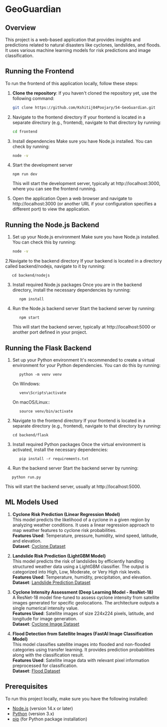 # GeoGuardian

## Overview

This project is a web-based application that provides insights and predictions related to natural disasters like cyclones, landslides, and floods. It uses various machine learning models for risk predictions and image classification.

## Running the Frontend

To run the frontend of this application locally, follow these steps:

1. **Clone the repository**:
   If you haven't cloned the repository yet, use the following command:

   ```bash
   git clone https://github.com/Kshitij04Poojary/54-GeoGuardian.git

2. Navigate to the frontend directory
If your frontend is located in a separate directory (e.g., frontend), navigate to that directory by running:
   ```bash
   cd frontend
   ```
3. Install dependencies
Make sure you have Node.js installed. You can check by running:
   ```bash
   node -v
   ```
4. Start the development server
   ```
   npm run dev
   ```
   This will start the development server, typically at http://localhost:3000, where you can see the frontend running.

5. Open the application
   Open a web browser and navigate to http://localhost:3000 (or another URL if your configuration specifies a different port) to view the application.

## Running the Node.js Backend

1. Set up your Node.js environment
   Make sure you have Node.js installed. You can check this by running:
   ```bash
   node -v
   ```
2.Navigate to the backend directory
   If your backend is located in a directory called backend/nodejs, navigate to it by running:
   ```
      cd backend/nodejs
   ```
3. Install required Node.js packages
   Once you are in the backend directory, install the necessary dependencies by running:
   ```
      npm install
   ```

4. Run the Node.js backend server
   Start the backend server by running:
   ```
      npm start
   ```
   This will start the backend server, typically at http://localhost:5000 or another port defined in your project.


   
## Running the Flask Backend
1. Set up your Python environment
   It's recommended to create a virtual environment for your Python dependencies. You can do this by running:
   ```
      python -m venv venv
   ```
   On Windows:
   ```
      venv\Scripts\activate
   ```
   On macOS/Linux::
   ```
      source venv/bin/activate
   ```
2. Navigate to the frontend directory
   If your frontend is located in a separate directory (e.g., frontend), navigate to that directory by running:
      ```
      cd backend/flask
      ```
3. Install required Python packages
   Once the virtual environment is activated, install the necessary dependencies:
   ```
      pip install -r requirements.txt
   ```

4.  Run the backend server
   Start the backend server by running:
   ```
      python run.py
   ```
This will start the backend server, usually at http://localhost:5000.


## ML Models Used

1. **Cyclone Risk Prediction (Linear Regression Model)**  
   This model predicts the likelihood of a cyclone in a given region by analyzing weather conditions. It uses a linear regression approach to map weather features to cyclone risk probabilities.  
   **Features Used**: Temperature, pressure, humidity, wind speed, latitude, and elevation.  
   **Dataset**:  [Cyclone Dataset](https://www.kaggle.com/datasets/rajumavinmar/cyclone-dataset)

2. **Landslide Risk Prediction (LightGBM Model)**  
   This model predicts the risk of landslides by efficiently handling structured weather data using a LightGBM classifier. The output is categorized into High, Low, Moderate, or Very High risk levels.  
   **Features Used**: Temperature, humidity, precipitation, and elevation.  
   **Dataset**:  [Landslide Prediction Dataset](https://www.kaggle.com/datasets/sreeragunandha/landslide-prediction-dataset)

3. **Cyclone Intensity Assessment (Deep Learning Model - ResNet-18)**  
   A ResNet-18 model fine-tuned to assess cyclone intensity from satellite images generated for specific geolocations. The architecture outputs a single numerical intensity value.  
   **Features Used**: Satellite images of size 224x224 pixels, latitude, and longitude for image generation.  
   **Dataset**:  [Cyclone Image Dataset](https://www.kaggle.com/datasets/sshubam/insat3d-infrared-raw-cyclone-images-20132021)

4. **Flood Detection from Satellite Images (FastAI Image Classification Model)**  
   This model classifies satellite images into flooded and non-flooded categories using transfer learning. It provides prediction probabilities along with the classification result.  
   **Features Used**: Satellite image data with relevant pixel information preprocessed for classification.  
   **Dataset**:   [Flood Dataset](https://www.kaggle.com/datasets/rahultp97/louisiana-flood-2016)

## Prerequisites

To run this project locally, make sure you have the following installed:

- [Node.js](https://nodejs.org/) (version 14.x or later)
- [Python](https://www.python.org/) (version 3.x)
- [pip](https://pip.pypa.io/en/stable/) (for Python package installation)

